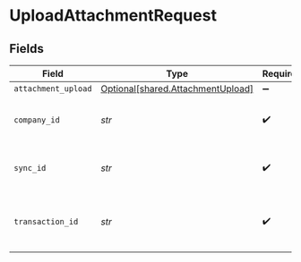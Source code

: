 # UploadAttachmentRequest


## Fields

| Field                                                                        | Type                                                                         | Required                                                                     | Description                                                                  | Example                                                                      |
| ---------------------------------------------------------------------------- | ---------------------------------------------------------------------------- | ---------------------------------------------------------------------------- | ---------------------------------------------------------------------------- | ---------------------------------------------------------------------------- |
| `attachment_upload`                                                          | [Optional[shared.AttachmentUpload]](../../models/shared/attachmentupload.md) | :heavy_minus_sign:                                                           | N/A                                                                          |                                                                              |
| `company_id`                                                                 | *str*                                                                        | :heavy_check_mark:                                                           | Unique identifier for a company.                                             | 8a210b68-6988-11ed-a1eb-0242ac120002                                         |
| `sync_id`                                                                    | *str*                                                                        | :heavy_check_mark:                                                           | Unique identifier for a sync.                                                | 6fb40d5e-b13e-11ed-afa1-0242ac120002                                         |
| `transaction_id`                                                             | *str*                                                                        | :heavy_check_mark:                                                           | The unique identifier for your SMB's transaction.                            | 336694d8-2dca-4cb5-a28d-3ccb83e55eee                                         |